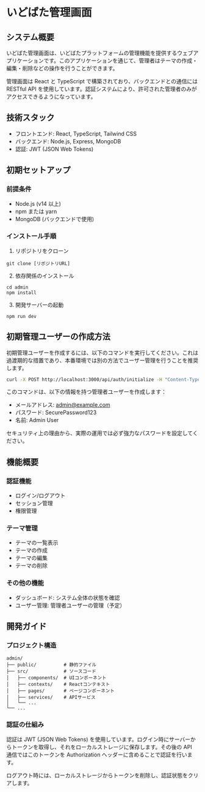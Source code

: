 # いどばた管理画面

## システム概要

いどばた管理画面は、いどばたプラットフォームの管理機能を提供するウェブアプリケーションです。このアプリケーションを通じて、管理者はテーマの作成・編集・削除などの操作を行うことができます。

管理画面は React と TypeScript で構築されており、バックエンドとの通信には RESTful API を使用しています。認証システムにより、許可された管理者のみがアクセスできるようになっています。

## 技術スタック

- フロントエンド: React, TypeScript, Tailwind CSS
- バックエンド: Node.js, Express, MongoDB
- 認証: JWT (JSON Web Tokens)

## 初期セットアップ

### 前提条件

- Node.js (v14 以上)
- npm または yarn
- MongoDB (バックエンドで使用)

### インストール手順

1. リポジトリをクローン

```
git clone [リポジトリURL]
```

2. 依存関係のインストール

```
cd admin
npm install
```

3. 開発サーバーの起動

```
npm run dev
```

## 初期管理ユーザーの作成方法

初期管理ユーザーを作成するには、以下のコマンドを実行してください。これは過渡期的な措置であり、本番環境では別の方法でユーザー管理を行うことを推奨します。

```bash
curl -X POST http://localhost:3000/api/auth/initialize -H "Content-Type: application/json" -d '{"email":"admin@example.com","password":"SecurePassword123","name":"Admin User"}'
```

このコマンドは、以下の情報を持つ管理者ユーザーを作成します：

- メールアドレス: admin@example.com
- パスワード: SecurePassword123
- 名前: Admin User

セキュリティ上の理由から、実際の運用では必ず強力なパスワードを設定してください。

## 機能概要

### 認証機能

- ログイン/ログアウト
- セッション管理
- 権限管理

### テーマ管理

- テーマの一覧表示
- テーマの作成
- テーマの編集
- テーマの削除

### その他の機能

- ダッシュボード: システム全体の状態を確認
- ユーザー管理: 管理者ユーザーの管理（予定）

## 開発ガイド

### プロジェクト構造

```
admin/
├── public/          # 静的ファイル
├── src/             # ソースコード
│   ├── components/  # UIコンポーネント
│   ├── contexts/    # Reactコンテキスト
│   ├── pages/       # ページコンポーネント
│   ├── services/    # APIサービス
│   └── ...
└── ...
```

### 認証の仕組み

認証は JWT (JSON Web Tokens) を使用しています。ログイン時にサーバーからトークンを取得し、それをローカルストレージに保存します。その後の API 通信ではこのトークンを Authorization ヘッダーに含めることで認証を行います。

ログアウト時には、ローカルストレージからトークンを削除し、認証状態をクリアします。
